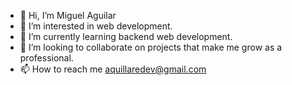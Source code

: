 - 👋 Hi, I’m Miguel Aguilar
- 👀 I’m interested in web development.
- 🌱 I’m currently learning backend web development.
- 💞️ I’m looking to collaborate on projects that make me grow as a professional.
- 📫 How to reach me aquillaredev@gmail.com
<!---
Aquillare/Aquillare is a ✨ special ✨ repository because its `README.md` (this file) appears on your GitHub profile.
You can click the Preview link to take a look at your changes.
--->
